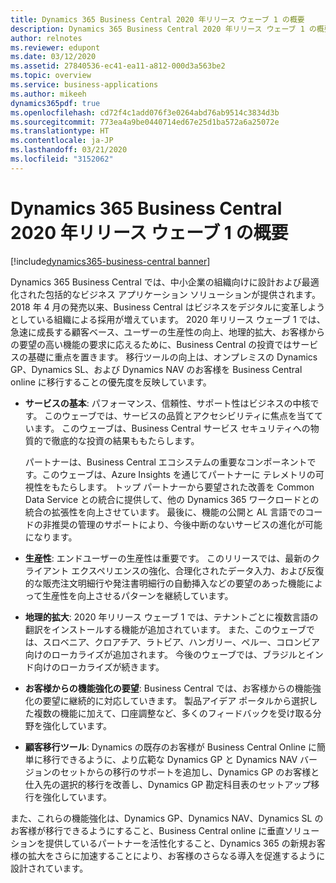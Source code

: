 ```yaml
---
title: Dynamics 365 Business Central 2020 年リリース ウェーブ 1 の概要
description: Dynamics 365 Business Central 2020 年リリース ウェーブ 1 の概要
author: relnotes
ms.reviewer: edupont
ms.date: 03/12/2020
ms.assetid: 27840536-ec41-ea11-a812-000d3a563be2
ms.topic: overview
ms.service: business-applications
ms.author: mikeeh
dynamics365pdf: true
ms.openlocfilehash: cd72f4c1add076f3e0264abd76ab9514c3834d3b
ms.sourcegitcommit: 773ea4a9be0440714ed67e25d1ba572a6a25072e
ms.translationtype: HT
ms.contentlocale: ja-JP
ms.lasthandoff: 03/21/2020
ms.locfileid: "3152062"
---
```

# <a name="overview-of-dynamics-365-business-central-2020-release-wave-1"></a>Dynamics 365 Business Central 2020 年リリース ウェーブ 1 の概要
[!include[dynamics365-business-central banner](../includes/dynamics365-business-central.md)]

<!--overview start-->
Dynamics 365 Business Central では、中小企業の組織向けに設計および最適化された包括的なビジネス アプリケーション ソリューションが提供されます。 2018 年 4 月の発売以来、Business Central はビジネスをデジタルに変革しようとしている組織による採用が増えています。 2020 年リリース ウェーブ 1 では、急速に成長する顧客ベース、ユーザーの生産性の向上、地理的拡大、お客様からの要望の高い機能の要求に応えるために、Business Central の投資ではサービスの基礎に重点を置きます。 移行ツールの向上は、オンプレミスの Dynamics GP、Dynamics SL、および Dynamics NAV のお客様を Business Central online に移行することの優先度を反映しています。

- **サービスの基本**: パフォーマンス、信頼性、サポート性はビジネスの中核です。 このウェーブでは、サービスの品質とアクセシビリティに焦点を当てています。 このウェーブは、Business Central サービス セキュリティへの物質的で徹底的な投資の結果ももたらします。

    パートナーは、Business Central エコシステムの重要なコンポーネントです。このウェーブは、Azure Insights を通じてパートナーに テレメトリの可視性をもたらします。 トップ パートナーから要望された改善を Common Data Service との統合に提供して、他の Dynamics 365 ワークロードとの統合の拡張性を向上させています。 最後に、機能の公開と AL 言語でのコードの非推奨の管理のサポートにより、今後中断のないサービスの進化が可能になります。

- **生産性**: エンドユーザーの生産性は重要です。 このリリースでは、最新のクライアント エクスペリエンスの強化、合理化されたデータ入力、および反復的な販売注文明細行や発注書明細行の自動挿入などの要望のあった機能によって生産性を向上させるパターンを継続しています。

- **地理的拡大**: 2020 年リリース ウェーブ 1 では、テナントごとに複数言語の翻訳をインストールする機能が追加されています。 また、このウェーブでは、スロベニア、クロアチア、ラトビア、ハンガリー、ペルー、コロンビア向けのローカライズが追加されます。 今後のウェーブでは、ブラジルとインド向けのローカライズが続きます。

- **お客様からの機能強化の要望**: Business Central では、お客様からの機能強化の要望に継続的に対応していきます。 製品アイデア ポータルから選択した複数の機能に加えて、口座調整など、多くのフィードバックを受け取る分野を強化しています。

- **顧客移行ツール**: Dynamics の既存のお客様が Business Central Online に簡単に移行できるように、より広範な Dynamics GP と Dynamics NAV バージョンのセットからの移行のサポートを追加し、Dynamics GP のお客様と仕入先の選択的移行を改善し、Dynamics GP 勘定科目表のセットアップ移行を強化しています。

また、これらの機能強化は、Dynamics GP、Dynamics NAV、Dynamics SL のお客様が移行できるようにすること、Business Central online に垂直ソリューションを提供しているパートナーを活性化すること、Dynamics 365 の新規お客様の拡大をさらに加速することにより、お客様のさらなる導入を促進するように設計されています。
<!--overview end-->